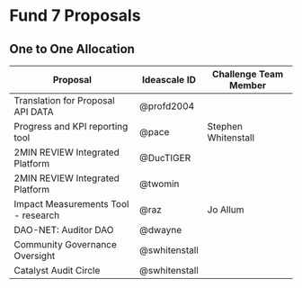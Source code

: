 # Fund 7 Proposals

## One to One Allocation

| Proposal                            | Ideascale ID  | Challenge Team Member  |
| ----------------------------------- | ------------- | ---------------------- |
| Translation for Proposal API DATA   | @profd2004    |                        |
| Progress and KPI reporting tool     | @pace         | Stephen Whitenstall    |
| 2MIN REVIEW Integrated Platform     | @DucTIGER     |                        |
| 2MIN REVIEW Integrated Platform     | @twomin       |                        |
| Impact Measurements Tool - research | @raz          | Jo Allum               |
| DAO-NET: Auditor DAO                | @dwayne       |                        |
| Community Governance Oversight      | @swhitenstall |                        |
| Catalyst Audit Circle               | @swhitenstall |                        |

